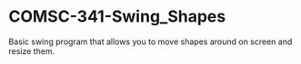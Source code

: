 COMSC-341-Swing_Shapes
======================

Basic swing program that allows you to move shapes around on screen and resize them. 
